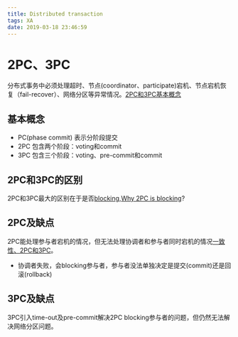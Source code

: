 ```yaml
---
title: Distributed transaction
tags: XA
date: 2019-03-18 23:46:59
---
```



2PC、3PC
===
分布式事务中必须处理超时、节点(coordinator、participate)宕机、节点宕机恢复（fail-recover）、网络分区等异常情况。[2PC和3PC基本概念][1]

## 基本概念
* PC(phase commit) 表示分阶段提交
* 2PC 包含两个阶段：voting和commit
* 3PC 包含三个阶段：voting、pre-commit和commit

## 2PC和3PC的区别
   2PC和3PC最大的区别在于是否[blocking][2],[Why 2PC is blocking][4]?

## 2PC及缺点
   2PC能处理参与者宕机的情况，但无法处理协调者和参与者同时宕机的情况[一致性、2PC和3PC][3]。
* 协调者失败，会blocking参与者，参与者没法单独决定是提交(commit)还是回滚(rollback)

## 3PC及缺点
 3PC引入time-out及pre-commit解决2PC blocking参与者的问题，但仍然无法解决网络分区问题。



[1]: https://pdfs.semanticscholar.org/06e2/5c1f69155e53af51170c08687e1dcf272974.pdf "2PC和3PC的概念"
[2]: https://www.cs.purdue.edu/homes/bb/cs542-11Spr/week10_lecture2-Commit.ppt "Distributed RDBMS"
[3]: https://zhuanlan.zhihu.com/p/21994882 "一致性、2PC和3PC"
[4]: https://roxanageambasu.github.io/ds-class/assets/lectures/lecture16.pdf "Why 2PC is blocking"
